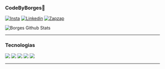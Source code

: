 
### CodeByBorges👻

[![Insta](https://img.shields.io/badge/Instagram-E4405F?style=for-the-badge&logo=instagram&logoColor=white)](https://www.instagram.com/codebyborges/profilecard/?igsh=MWozZHdlMThiZms0cg==)
[![Linkedin](https://img.shields.io/badge/LinkedIn-0077B5?style=for-the-badge&logo=linkedin&logoColor=white)](https://www.linkedin.com/in/alisson-borges-3314402b7?utm_source=share&utm_campaign=share_via&utm_content=profile&utm_medium=ios_app)
[![Zapzap](https://img.shields.io/badge/WhatsApp-25D366?style=for-the-badge&logo=whatsapp&logoColor=white)](https://wa.me/19991064550)



![Borges Github Stats](https://github-readme-stats.vercel.app/api/top-langs/?username=CodeByBorges&hide_progress=true)
<hr>


### Tecnologias

<div style="display:inline_block">
 <img src="https://img.shields.io/badge/HTML5-E34F26?style=for-the-badge&logo=html5&logoColor=white">
  <img src="https://img.shields.io/badge/Python-3776AB?style=for-the-badge&logo=python&logoColor=white">
   <img src="https://img.shields.io/badge/CSS3-1572B6?style=for-the-badge&logo=css3&logoColor=white">
    <img src="https://img.shields.io/badge/JavaScript-F7DF1E?style=for-the-badge&logo=javascript&logoColor=black">
    <img src="https://img.shields.io/badge/Node.js-43853D?style=for-the-badge&logo=node.js&logoColor=white">
    <hr>


</div>
